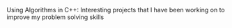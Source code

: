 Using Algorithms in C++: Interesting projects that I have been working on to improve my problem solving skills  
